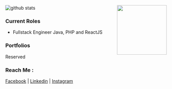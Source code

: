 ![github stats](https://github-readme-stats.vercel.app/api?username=ekopebri&show_icons=true)
<img align="right" height="155px" src="https://github-readme-stats.vercel.app/api/top-langs/?username=ekopebri&layout=compact&theme=white">

### Current Roles 
* Fullstack Engineer Java, PHP and ReactJS

### Portfolios 
Reserved

### Reach Me :
[Facebook](https://www.facebook.com/ekopebri/) | [Linkedin](https://id.linkedin.com/in/ekopebri) | [Instagram](https://www.instagram.com/ekopebri/)
